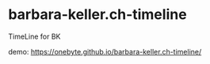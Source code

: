 # barbara-keller.ch-timeline
TimeLine for BK

demo:
https://onebyte.github.io/barbara-keller.ch-timeline/
